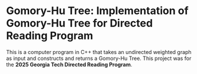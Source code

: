 # Gomory-Hu Tree: Implementation of Gomory-Hu Tree for Directed Reading Program

This is a computer program in C++ that takes an undirected weighted graph as input and constructs and returns a Gomory-Hu Tree. This project was for the **2025 Georgia Tech Directed Reading Program**.
